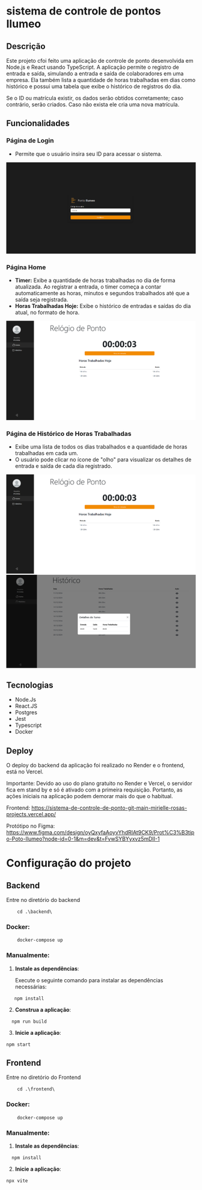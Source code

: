 # sistema de controle de pontos Ilumeo

## Descrição

Este projeto cfoi feito uma aplicação de controle de ponto desenvolvida em Node.js e React usando TypeScript. A aplicação permite o registro de entrada e saída, simulando a entrada e saída de colaboradores em uma empresa. Ela também lista a quantidade de horas trabalhadas em dias como histórico e possui uma tabela que exibe o histórico de registros do dia.

Se o ID ou matrícula existir, os dados serão obtidos corretamente; caso contrário, serão criados. Caso não exista ele cria uma nova matrícula.

## Funcionalidades

### Página de Login
- Permite que o usuário insira seu ID para acessar o sistema.

![alt text](docs/img/login.png)

### Página Home
- **Timer:** Exibe a quantidade de horas trabalhadas no dia de forma atualizada. Ao registrar a entrada, o timer começa a contar automaticamente as horas, minutos e segundos trabalhados até que a saída seja registrada.
- **Horas Trabalhadas Hoje:** Exibe o histórico de entradas e saídas do dia atual, no formato de hora.

![alt text](docs/img/home.png)

### Página de Histórico de Horas Trabalhadas
- Exibe uma lista de todos os dias trabalhados e a quantidade de horas trabalhadas em cada um.
- O usuário pode clicar no ícone de "olho" para visualizar os detalhes de entrada e saída de cada dia registrado.

![alt text](docs/img/historico.png)
![alt text](docs/img/entrada-saida-historico.png)

## Tecnologias 

- Node.Js
- React.JS
- Postgres
- Jest
- Typescript
- Docker

## Deploy

O deploy do backend da aplicação foi realizado no Render e o frontend, está no Vercel.

Importante: Devido ao uso do plano gratuito no Render e Vercel, o servidor fica em stand by e só é ativado com a primeira requisição. Portanto, as ações iniciais na aplicação podem demorar mais do que o habitual.

Frontend: https://sistema-de-controle-de-ponto-git-main-mirielle-rosas-projects.vercel.app/


Protótipo no Figma: https://www.figma.com/design/oyQxyfaAoyvYhdRIAt9CK9/Prot%C3%B3tipo-Poto-Ilumeo?node-id=0-1&m=dev&t=FvwSYBYyxvz5mDII-1


# Configuração do projeto

## Backend

Entre no diretório do backend

```
    cd .\backend\
```

### Docker:

```
    docker-compose up
```

### Manualmente:

1. **Instale as dependências**:

   Execute o seguinte comando para instalar as dependências necessárias:

```
   npm install
```

2. **Construa a aplicação**:

```
  npm run build
```

3. **Inicie a aplicação**:

```
npm start
```


## Frontend
Entre no diretório do Frontend

```
    cd .\frontend\
```

### Docker:

```
    docker-compose up
```

### Manualmente:


1. **Instale as dependências**:

```
  npm install
```

2. **Inicie a aplicação**:

```
npx vite
```